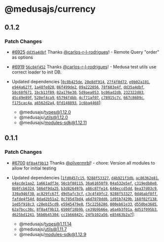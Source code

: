 # @medusajs/currency

## 0.1.2

### Patch Changes

- [#6925](https://github.com/medusajs/medusa/pull/6925) [`dd35a4dbf`](https://github.com/medusajs/medusa/commit/dd35a4dbff10c86ea3c5f7f817c18b6e60d599e3) Thanks [@carlos-r-l-rodrigues](https://github.com/carlos-r-l-rodrigues)! - Remote Query "order" as options

- [#6919](https://github.com/medusajs/medusa/pull/6919) [`56c04f452`](https://github.com/medusajs/medusa/commit/56c04f452cb54b4c614531394f3ebb9a2149e608) Thanks [@carlos-r-l-rodrigues](https://github.com/carlos-r-l-rodrigues)! - Medusa test utils use correct loader to init DB.

- Updated dependencies [[`0c0b425de`](https://github.com/medusajs/medusa/commit/0c0b425de7b154b80b712ab17b16215cf62d1e83), [`20e8df914`](https://github.com/medusajs/medusa/commit/20e8df914ec5fdf8d562d4fa84f72c58c7056195), [`27f4f0d72`](https://github.com/medusajs/medusa/commit/27f4f0d7243367c2dfc6012bf1f6b7400a77ec7b), [`e0b02a101`](https://github.com/medusajs/medusa/commit/e0b02a1012981c29830d7779f59ebe805bbfd137), [`e944a627f`](https://github.com/medusajs/medusa/commit/e944a627f074fb39a56f4bc7b3d6d315736ebf7c), [`1a48fe028`](https://github.com/medusajs/medusa/commit/1a48fe0282a8bc1f8548a4736255e457d173da09), [`86f499de2`](https://github.com/medusajs/medusa/commit/86f499de2f31356ab36ad5e93f27345443b3e5f6), [`09a222056`](https://github.com/medusajs/medusa/commit/09a22205693da62fbf8fd450535d5024cb9c01d1), [`78f603e4f`](https://github.com/medusajs/medusa/commit/78f603e4f18c9d16f4b58a2189c959026453d8b2), [`dd35a4dbf`](https://github.com/medusajs/medusa/commit/dd35a4dbff10c86ea3c5f7f817c18b6e60d599e3), [`58c68f671`](https://github.com/medusajs/medusa/commit/58c68f67156e993255fbc25d91db15ae23bc95c0), [`1bcb13f89`](https://github.com/medusajs/medusa/commit/1bcb13f892bc61db21b3fc6bdbce85f747aeec4c), [`82a176e30`](https://github.com/medusajs/medusa/commit/82a176e30e47a7d11caaf31c3023bd8db588b465), [`5d9aea053`](https://github.com/medusajs/medusa/commit/5d9aea053ce6e04f242f86fb9053c13dec515d5b), [`bc06ad2db`](https://github.com/medusajs/medusa/commit/bc06ad2db48c999023ab823fefc1375196976e9b), [`232322d03`](https://github.com/medusajs/medusa/commit/232322d03515f81e56867ff8c765b8409399ee68), [`45c49e89f`](https://github.com/medusajs/medusa/commit/45c49e89f28123ef622fc1c07253bae94fd74875), [`528ef4ca9`](https://github.com/medusajs/medusa/commit/528ef4ca90bb2cf6173dccc9fd6a9f9932ff9b76), [`65794f4bb`](https://github.com/medusajs/medusa/commit/65794f4bb56e4fd3f0ccb7656a948f856f05324e), [`4cf71af07`](https://github.com/medusajs/medusa/commit/4cf71af07d1807c83df3889c1774f82cbd1b9a6f), [`c78915c7c`](https://github.com/medusajs/medusa/commit/c78915c7c5e91a99c1b1bae932656c8d86b17daf), [`667c8609c`](https://github.com/medusajs/medusa/commit/667c8609ccf3850f5df8cf784723a95bd0d6d2a6), [`f175cac4a`](https://github.com/medusajs/medusa/commit/f175cac4af63b71066a8398ecf9beaa6f28b20cc), [`a6562d2a4`](https://github.com/medusajs/medusa/commit/a6562d2a41453cbe7aa43be352c4924e3e4c79d5), [`8fd148893`](https://github.com/medusajs/medusa/commit/8fd148893850eb66c5eae00c4ca9391a80ea2eb9), [`1c6ba4468`](https://github.com/medusajs/medusa/commit/1c6ba4468eab1440931c88929affd5b4c593f377)]:
  - @medusajs/types@1.12.0
  - @medusajs/utils@1.12.0
  - @medusajs/modules-sdk@1.12.11

## 0.1.1

### Patch Changes

- [#6700](https://github.com/medusajs/medusa/pull/6700) [`8f8a4f9b13`](https://github.com/medusajs/medusa/commit/8f8a4f9b1353087d98f6cc75346d43a7f49901a8) Thanks [@olivermrbl](https://github.com/olivermrbl)! - chore: Version all modules to allow for initial testing

- Updated dependencies [[`1fd0457c15`](https://github.com/medusajs/medusa/commit/1fd0457c153b2ef7657c052878d8e5364e1b324a), [`9288f53327`](https://github.com/medusajs/medusa/commit/9288f53327b8ce617af92ed8d14d9459cbfeb13c), [`d4b921f3db`](https://github.com/medusajs/medusa/commit/d4b921f3dbe0a38f1565a8de759996c70798d58e), [`ac86362e81`](https://github.com/medusajs/medusa/commit/ac86362e81d8523cb8e3dfad026fc94658513018), [`e4acde1aa2`](https://github.com/medusajs/medusa/commit/e4acde1aa2eb57f07e6692fe8b61f728948b9a96), [`1a661adf3e`](https://github.com/medusajs/medusa/commit/1a661adf3ef4991aa6e237dd894b6a5c47cd4aca), [`56cbf88115`](https://github.com/medusajs/medusa/commit/56cbf88115994adea7037c3f2814f0c96af3cfc0), [`36a61658f9`](https://github.com/medusajs/medusa/commit/36a61658f969a7b19c84a1e621ad1464927cafb1), [`04a532e5ef`](https://github.com/medusajs/medusa/commit/04a532e5efabbf75b1e4155520b1da175b686ffc), [`c319edb8e0`](https://github.com/medusajs/medusa/commit/c319edb8e0ecd13d086652147667916e5abab2d8), [`0b9fcb6324`](https://github.com/medusajs/medusa/commit/0b9fcb6324eee9f2556c7e6317775fae93b12a47), [`586df9da25`](https://github.com/medusajs/medusa/commit/586df9da250e492442769f5bac2f8b3de1d46f05), [`b3d826497b`](https://github.com/medusajs/medusa/commit/b3d826497b3dae5e1b26b7924706c24fd5e87ca5), [`a86c87fe14`](https://github.com/medusajs/medusa/commit/a86c87fe1442afce9285e39255914e01012b4449), [`640eccd5dd`](https://github.com/medusajs/medusa/commit/640eccd5ddbb163e0f987ce6c772f1129c2e2632), [`8ea37d03c9`](https://github.com/medusajs/medusa/commit/8ea37d03c914a5004a3e42770668b2d1f7f8f564), [`339a946f38`](https://github.com/medusajs/medusa/commit/339a946f389033c21e05338f9dbf07d88e140533), [`ac829fc67f`](https://github.com/medusajs/medusa/commit/ac829fc67f7495b08f28e55923c59f0fd6320311), [`d9d5afc3cf`](https://github.com/medusajs/medusa/commit/d9d5afc3cfc29221d0e65bff7b78474a8fb8f31f), [`c3c4f49fc2`](https://github.com/medusajs/medusa/commit/c3c4f49fc2126f950e69e291ca939ca88a15afd3), [`9288f53327`](https://github.com/medusajs/medusa/commit/9288f53327b8ce617af92ed8d14d9459cbfeb13c), [`0d46abf0ff`](https://github.com/medusajs/medusa/commit/0d46abf0ffa4c5e03bf7d2a9cdf1db828a76bea8), [`fafde4f54d`](https://github.com/medusajs/medusa/commit/fafde4f54d3ef75a7d382e6cbf94e38b3deae99b), [`8dad2b51a2`](https://github.com/medusajs/medusa/commit/8dad2b51a26c4c3c14a6c95f70424c8bef2ad63e), [`0c705d7bd4`](https://github.com/medusajs/medusa/commit/0c705d7bd41a768c48017ae95b3c8414d96c6acb), [`a6d7070dd6`](https://github.com/medusajs/medusa/commit/a6d7070dd669c21ea19d70434d42c2f8167dc309), [`1d91b7429b`](https://github.com/medusajs/medusa/commit/1d91b7429beebd6f09d5027f7f7e1fe74ce3a8ff), [`168f02f138`](https://github.com/medusajs/medusa/commit/168f02f138ad101e1013f2c8c3f8dc19de12accf), [`1ed5f918c3`](https://github.com/medusajs/medusa/commit/1ed5f918c31794a70aca4a4e4cd83cf456593baa), [`c20eb15cd9`](https://github.com/medusajs/medusa/commit/c20eb15cd9b1bd90c8d01f68eca6f0f181cd902d), [`e5945479e0`](https://github.com/medusajs/medusa/commit/e5945479e091d9560ae3e7240306a31031ef4584), [`f5c2256286`](https://github.com/medusajs/medusa/commit/f5c22562867f412040f8bc6c55ab5de3a3735e62), [`000eb61e33`](https://github.com/medusajs/medusa/commit/000eb61e33e0302db95ee6ad1656ea9b430ed471), [`d550be3685`](https://github.com/medusajs/medusa/commit/d550be3685423218d47a20c57a5e06758f4a961a), [`62a7bcc30c`](https://github.com/medusajs/medusa/commit/62a7bcc30cbc7b234b2b51d7858439951a84edeb), [`8f8a4f9b13`](https://github.com/medusajs/medusa/commit/8f8a4f9b1353087d98f6cc75346d43a7f49901a8), [`6500f18b9b`](https://github.com/medusajs/medusa/commit/6500f18b9b80c5c9c473489e7e740d55dca74303), [`ce39b9b66e`](https://github.com/medusajs/medusa/commit/ce39b9b66e8c277ec0691ea6d0a950003be09cc1), [`a6a4b3f01a`](https://github.com/medusajs/medusa/commit/a6a4b3f01a6d2bd97b1580c59134279a1b033a5d), [`4d51f095b3`](https://github.com/medusajs/medusa/commit/4d51f095b3f98f468cefb760512563f7b77bb9cf), [`4625bd1241`](https://github.com/medusajs/medusa/commit/4625bd12416275b09c22cde4a09cb0f68df5d7c1), [`56b0b45304`](https://github.com/medusajs/medusa/commit/56b0b4530401a6ec5aa155874d371e45bb388fe2), [`cc1b66842c`](https://github.com/medusajs/medusa/commit/cc1b66842cbb37c6eab84e2d8b74844c214f38d7), [`24fb102a56`](https://github.com/medusajs/medusa/commit/24fb102a564b1253d1f8b039bb1e435cc5312fbb), [`e85463b2a7`](https://github.com/medusajs/medusa/commit/e85463b2a717751de2e21c39a4c745449b31affe)]:
  - @medusajs/types@1.11.14
  - @medusajs/utils@1.11.7
  - @medusajs/modules-sdk@1.12.9
